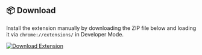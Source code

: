 ## 📦 Download

Install the extension manually by downloading the ZIP file below and loading it via `chrome://extensions/` in Developer Mode.

[![Download Extension](https://img.shields.io/badge/Download-Youtube__Focus-blue?style=for-the-badge&logo=google-chrome)](https://github.com/Siddharth-Dangi/yt_focus/raw/main/yt_extention.zip)
